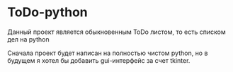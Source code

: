 # ToDo-python
Данный проект является обыкновенным ToDo листом, то есть списком дел на python

Сначала проект будет написан на полностью чистом python, но в будущем я хотел бы добавить gui-интерфейс за счет tkinter.
